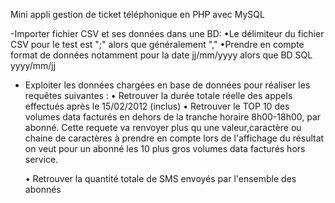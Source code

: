 Mini appli gestion de ticket téléphonique en PHP avec MySQL

-Importer  fichier CSV et ses données dans une BD:
    •Le délimiteur du fichier CSV  pour le test est ";" alors que généralement ","
    •Prendre en compte format de données notamment pour la date jj/mm/yyyy alors que BD SQL yyyy/mm/jj

- Exploiter les données chargées en base de données pour réaliser les requêtes suivantes :
    • Retrouver la durée totale réelle des appels effectués après le 15/02/2012 (inclus)
    • Retrouver le TOP 10 des volumes data facturés en dehors de la tranche horaire 8h00-18h00, par abonné.
        Cette requete va renvoyer plus qu une valeur,caractère ou chaine de caractères  à prendre en compte lors de l'affichage du résultat on veut pour un abonné les 10 plus gros volumes data facturés hors service.      

    • Retrouver la quantité totale de SMS envoyés par l'ensemble des abonnés
